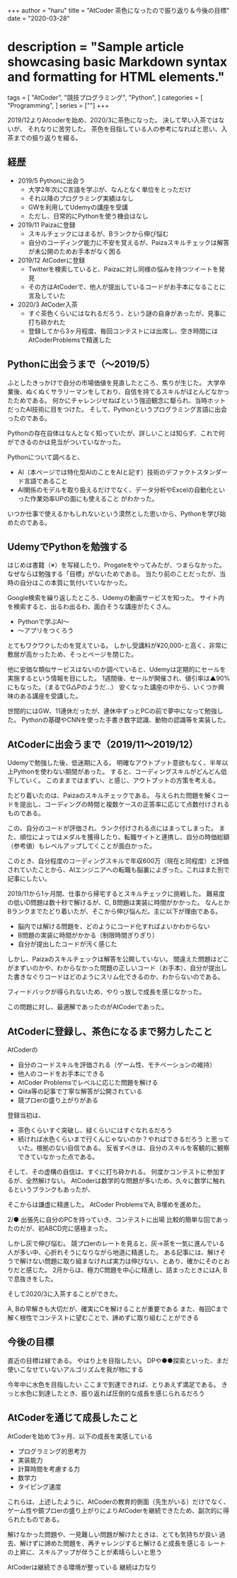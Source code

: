 +++
author = "haru"
title = "AtCoder 茶色になったので振り返り＆今後の目標"
date = "2020-03-28"
# description = "Sample article showcasing basic Markdown syntax and formatting for HTML elements."
tags = [
	"AtCoder",
	"競技プログラミング",
	"Python",
]
categories = [
	"Programming",
]
series = [""]
+++

2019/12よりAtcoderを始め、2020/3に茶色になった。
決して早い入茶ではないが、 それなりに苦労した。
茶色を目指している人の参考になればと思い、入茶までの振り返りを綴る。


<!--more-->


## 経歴
- 2019/5 Pythonに出会う
	- 大学2年次にC言語を学ぶが、なんとなく単位をとっただけ
	- それ以降のプログラミング実績はなし
	- GWを利用してUdemyの講座を受講
	- ただし、日常的にPythonを使う機会はなし
- 2019/11 Paizaに登録
	- スキルチェックにはまるが、Bランクから伸び悩む
	- 自分のコーディング能力に不安を覚えるが、Paizaスキルチェックは解答が未公開のためお手本がなく困る
- 2019/12 AtCoderに登録
	- Twitterを検索していると、Paizaに対し同様の悩みを持つツイートを発見
	- その方はAtCoderで、他人が提出しているコードがお手本になることに言及していた
- 2020/3 AtCoder入茶
	- すぐ茶色くらいにはなれるだろう、という謎の自身があったが、見事に打ち砕かれた
	- 登録してから3ヶ月程度、毎回コンテストには出席し、空き時間にはAtCoderProblemsで精進した

## Pythonに出会うまで（〜2019/5）
ふとしたきっかけで自分の市場価値を見直したところ、焦りが生じた。
大学卒業後、ぬくぬくサラリーマンをしており、自信を持てるスキルがほとんどなかったためである。
 何かにチャレンジせねばという強迫観念に駆られ、当時ホットだったAI技術に目をつけた。
そして、Pythonというプログラミング言語に出会ったのである。

Pythonの存在自体はなんとなく知っていたが、詳しいことは知らず、これで何ができるのかは見当がついていなかった。

Pythonについて調べると、
- AI（本ページでは特化型AIのことをAIと記す）技術のデファクトスタンダード言語であること
- AI関係のモデルを取り扱えるだけでなく、データ分析やExcelの自動化といった作業効率UPの面にも使えること
がわかった。

いつか仕事で使えるかもしれないという漠然とした思いから、Pythonを学び始めたのである。

## UdemyでPythonを勉強する
はじめは書籍（※）を写経したり、Progateをやってみたが、つまらなかった。
なぜならば勉強する「目標」がないためである。
当たり前のことだったが、当時の自分はこの本質に気付いていなかった。

Google検索を繰り返したところ、Udemyの動画サービスを知った。
サイト内を検索すると、出るわ出るわ、面白そうな講座がたくさん。
- Pythonで学ぶAI〜
- 〜アプリをつくろう

とてもワクワクしたのを覚えている。
しかし受講料が¥20,000-と高く、非常に敷居が高かったため、そっとページを閉じた。

他に安価な類似サービスはないのか調べていると、Udemyは定期的にセールを実施するという情報を目にした。
1週間後、セールが開催され、値引率は▲90%にもなった。（まるでG△Pのようだ…）
安くなった講座の中から、いくつか興味のある講座を受講した。

世間的にはGW、11連休だったが、連休中ずっとPCの前で夢中になって勉強した。
Pythonの基礎やCNNを使った手書き数字認識、動物の認識等を実装した。

## AtCoderに出会うまで（2019/11〜2019/12）
Udemyで勉強した後、低迷期に入る。
明確なアウトプット意欲もなく、半年以上Pythonを使わない期間があった。
すると、コーディングスキルがどんどん低下していく。
このままではまずい、と感じ、アウトプットの方策を考える。

たどり着いたのは、Paizaのスキルチェックである。
与えられた問題を解くコードを提出し、コーディングの時間と複数ケースの正答率に応じて点数付けされるものである。

この、自分のコードが評価され、ランク付けされる点にはまってしまった。
また、順位によってはメダルを獲得したり、転職サイトと連携し、自分の時価総額（参考値）もレベルアップしてくことが面白かった。

このとき、自分程度のコーディングスキルで年収600万（現在と同程度）と評価されていたことから、AIエンジニアへの転職も脳裏によぎった。これはまた別で記事にしたい。


2019/11から1ヶ月間、仕事から帰宅するとスキルチェックに挑戦した。
難易度の低いD問題は数十秒で解けるが、C, B問題は実装に時間がかかった。
なんとかBランクまでたどり着いたが、そこから伸び悩んだ。主に以下が理由である。
- 脳内では解ける問題を、どのようにコード化すればよいかわからない
- B問題の実装に時間がかかる（制限時間ぎりぎり）
- 自分が提出したコードが汚く感じた

しかし、Paizaのスキルチェックは解答を公開していない。
間違えた問題はどこがまずいのかや、わからなかった問題の正しいコード（お手本）、自分が提出した書きなぐりコードはどのようにスリム化できるのか、わからないのである。

フィードバックが得られないため、やりっ放しで成長を感じなかった。


この問題に対し、最適解であったのがAtCoderであった。


## AtCoderに登録し、茶色になるまで努力したこと
AtCoderの
- 自分のコードスキルを評価される（ゲーム性、モチベーションの維持）
- 他人のコードをお手本にできる
- AtCoder Problemsでレベルに応じた問題を解ける
- Qiita等の記事で丁寧な解答が公開されている
- 競プロerの盛り上がりがある


登録当初は、
- 茶色くらいすぐ突破し、緑くらいにはすぐなれるだろう
- 続ければ水色くらいまで行くんじゃないのか？やればできるだろう
と思っていた。根拠のない自信である。
反省すべきは、自分のスキルを客観的に観察できていなかった点である。

そして、その虚構の自信は、すぐに打ち砕かれる。
何度かコンテストに参加するが、全然解けない。
AtCoderは数学的な問題が多いため、久々に数学に触れるというブランクもあったが、

そこからは謙虚に精進した。
AtCoder ProblemsでA, B埋めを進めた。

2/● 出張先に自分のPCを持っていき、コンテストに出場
比較的簡単な回であったのだが、初ABCD完に感極まった。


しかし灰で伸び悩む。
競プロerのレートを見ると、灰→茶を一気に進んでいる人が多い中、心折れそうになりながら地道に精進した。
ある記事には、解けそうで解けない問題に取り組まなければ実力は伸びない、とあり、確かにそのとおりだと感じた。
2月からは、極力C問題を中心に精進し、詰まったときにはA, Bで息抜きをした。


そして2020/3に入茶することができた。

A, Bの早解きも大切だが、確実にCを解けることが重要である
また、毎回Cまで解く根性でコンテストに望むことで、諦めずに取り組むことができる





## 今後の目標
直近の目標は緑である。
やはり上を目指したい。
DPや●●探索といった、まだ使いこなせていないアルゴリズムを我が物にする

今年中に水色を目指したい
ここまで到達できれば、とりあえず満足である。
きっと水色に到達したとき、振り返れば圧倒的な成長を感じられるだろう


## AtCoderを通じて成長したこと
AtCoderを始めて3ヶ月、以下の成長を実感している
- プログラミング的思考力
- 実装能力
- 計算時間を考慮する力
- 数学力
- タイピング速度

これらは、上述したように、AtCoderの教育的側面（先生がいる）だけでなく、ゲーム性や鏡プロerの盛り上がりによりAtCoderを継続できたため、副次的に得られたものである。

解けなかった問題や、一見難しい問題が解けたときは、とても気持ちが良い
過去、解けずに諦めた問題を、再チャレンジすると解けると成長を感じる
レートの上昇に、スキルアップが伴うことが素晴らしいと思う

AtCoderは継続できる環境が整っている
継続は力なり
